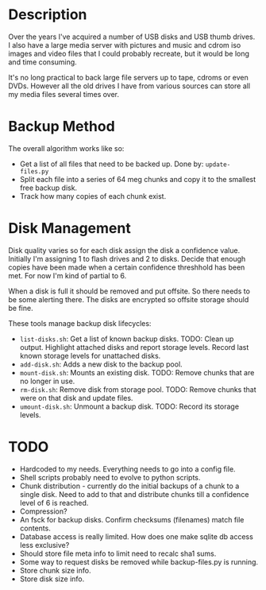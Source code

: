# Description

Over the years I've acquired a number of USB disks and USB thumb drives.
I also have a large media server with pictures and music and cdrom iso
images and video files that I could probably recreate, but it would be
long and time consuming.

It's no long practical to back large file servers up to tape, cdroms or
even DVDs. However all the old drives I have from various sources can
store all my media files several times over.

# Backup Method

The overall algorithm works like so:

  * Get a list of all files that need to be backed up.
    Done by: `update-files.py`
  * Split each file into a series of 64 meg chunks and copy
    it to the smallest free backup disk.
  * Track how many copies of each chunk exist.

# Disk Management

Disk quality varies so for each disk assign the disk a confidence value.
Initially I'm assigning 1 to flash drives and 2 to disks.  Decide that
enough copies have been made when a certain confidence threshhold has
been met.  For now I'm kind of partial to 6.

When a disk is full it should be removed and put offsite.  So there
needs to be some alerting there.  The disks are encrypted so offsite
storage should be fine.

These tools manage backup disk lifecycles:

  * `list-disks.sh`: Get a list of known backup disks.
    TODO: Clean up output. Highlight attached disks and report
          storage levels. Record last known storage levels for
          unattached disks.
  * `add-disk.sh`: Adds a new disk to the backup pool.
  * `mount-disk.sh`: Mounts an existing disk.
    TODO: Remove chunks that are no longer in use.
  * `rm-disk.sh`: Remove disk from storage pool.
    TODO: Remove chunks that were on that disk and update files.
  * `umount-disk.sh`: Unmount a backup disk.
    TODO: Record its storage levels.

# TODO

  * Hardcoded to my needs. Everything needs to go into a config file.
  * Shell scripts probably need to evolve to python scripts.
  * Chunk distribution - currently do the initial backups of a chunk to
    a single disk.  Need to add to that and distribute chunks till a
    confidence level of 6 is reached.
  * Compression?
  * An fsck for backup disks.  Confirm checksums (filenames) match
    file contents.
  * Database access is really limited.  How does one make sqlite db
    access less exclusive?
  * Should store file meta info to limit need to recalc sha1 sums.
  * Some way to request disks be removed while backup-files.py is
    running.
  * Store chunk size info.
  * Store disk size info.
